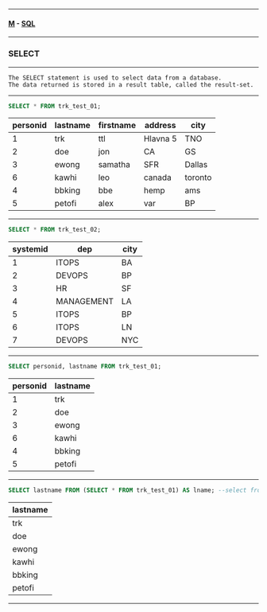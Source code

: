 
---

#### [M](https://github.com/ttltrk/TTT/blob/master/menu.md) - [SQL](https://github.com/ttltrk/TTT/blob/master/SQL/SQL.md)

---

### SELECT

---

```
The SELECT statement is used to select data from a database.
The data returned is stored in a result table, called the result-set.
```

---

```sql
SELECT * FROM trk_test_01;
```

personid|lastname|firstname|address |city   |
--------|--------|---------|--------|-------|
       1|trk     |ttl      |Hlavna 5|TNO    |
       2|doe     |jon      |CA      |GS     |
       3|ewong   |samatha  |SFR     |Dallas |
       6|kawhi   |leo      |canada  |toronto|
       4|bbking  |bbe      |hemp    |ams    |
       5|petofi  |alex     |var     |BP     |

---

```sql
SELECT * FROM trk_test_02;
```

systemid|dep       |city|
--------|----------|----|
       1|ITOPS     |BA  |
       2|DEVOPS    |BP  |
       3|HR        |SF  |
       4|MANAGEMENT|LA  |
       5|ITOPS     |BP  |
       6|ITOPS     |LN  |
       7|DEVOPS    |NYC |

---

```sql
SELECT personid, lastname FROM trk_test_01;
```

personid|lastname|
--------|--------|
       1|trk     |
       2|doe     |
       3|ewong   |
       6|kawhi   |
       4|bbking  |
       5|petofi  |

---

```sql
SELECT lastname FROM (SELECT * FROM trk_test_01) AS lname; --select from select
```

lastname|
--------|
trk     |
doe     |
ewong   |
kawhi   |
bbking  |
petofi  |

---

